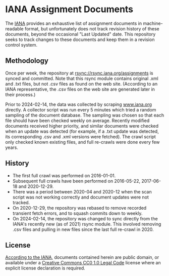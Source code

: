 # IANA Assignment Documents

The [IANA](http://www.iana.org/) provides an exhaustive list of assignment documents in machine-readable format, but unfortunately does not track revision history of these documents, beyond the occasional "Last Updated" date.
This repository seeks to track changes to these documents and keep them in a revision control system.

## Methodology

Once per week, the repository at [rsync://rsync.iana.org/assignments](rsync://rsync.iana.org/assignments) is synced and committed.
Note that this rsync module contains original .xml and .txt files, but not .csv files as found on the web site.
(According to an IANA representative, the .csv files on the web site are generated later in their process.)

Prior to 2024-02-14, the data was collected by scraping www.iana.org directly.
A collector script was run every 5 minutes which tried a random sampling of the document database.
The sampling was chosen so that each file should have been checked weekly on average.
Recently modified documents received higher priority, and similar documents were checked when an update was detected (for example, if a .txt update was detected, its corresponding .csv and .xml versions were fetched).
The crawl script only checked known existing files, and full re-crawls were done every few years.

## History

- The first full crawl was performed on 2016-01-01.
- Subsequent full crawls have been performed on 2016-05-22, 2017-06-18 and 2020-12-29.
- There was a period between 2020-04 and 2020-12 when the scan script was not working correctly and document updates were not tracked.
- On 2020-12-29, the repository was rebased to remove recorded transient fetch errors, and to squash commits down to weekly.
- On 2024-02-14, the repository was changed to sync directly from the IANA's recently new (as of 2021) rsync module. This involved removing .csv files and pulling in new files since the last full re-crawl in 2020.

## License

[According to the IANA](https://www.iana.org/help/licensing-terms), documents contained herein are public domain, or available under a [Creative Commons CC0 1.0 Legal Code](https://creativecommons.org/publicdomain/zero/1.0/legalcode) license where an explicit license declaration is required.
